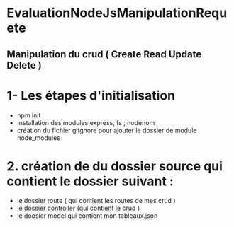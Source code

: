 # EvaluationNodeJsManipulationRequete

## Manipulation du crud ( Create Read Update Delete )

# 1- Les étapes d'initialisation 

- npm init 
- Installation des modules express, fs , nodenom 
- création du fichier gitgnore pour ajouter le dossier de module node_modules 


# 2. création de du dossier source qui contient le dossier suivant :
  - le dossier route ( qui contient les routes de mes crud )
  - le dossier controller (qui contient le crud )
  - le doosier model qui contient mon tableaux.json
  
